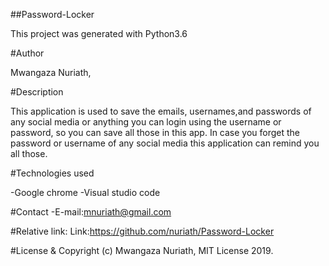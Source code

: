 ##Password-Locker

This project was generated with Python3.6

#Author

Mwangaza Nuriath,

#Description

This application is used to save the emails, usernames,and passwords of any social media or anything you can login using the username or password, so you can save all those in this app. In case you forget the password or username of any social media this application can remind you all those.

#Technologies used

-Google chrome 
-Visual studio code

#Contact
-E-mail:mnuriath@gmail.com

#Relative link:
Link:https://github.com/nuriath/Password-Locker

#License & Copyright
(c) Mwangaza Nuriath, MIT License 2019.